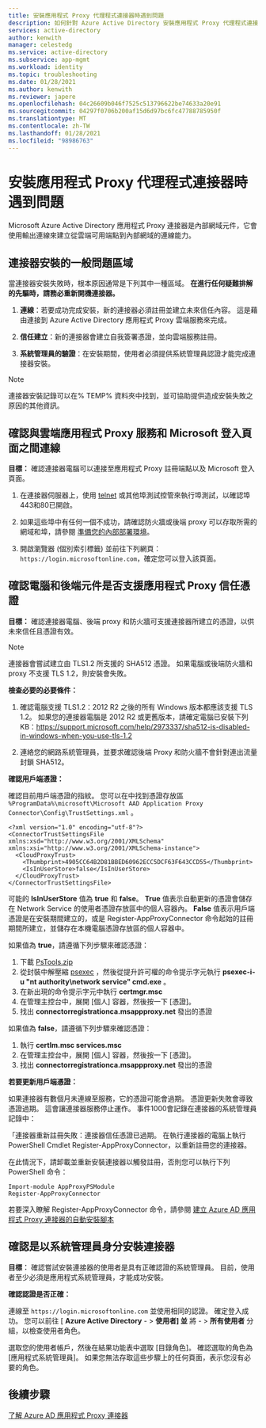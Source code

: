 ```yaml
---
title: 安裝應用程式 Proxy 代理程式連接器時遇到問題
description: 如何針對 Azure Active Directory 安裝應用程式 Proxy 代理程式連接器時，對可能遇到的問題進行疑難排解。
services: active-directory
author: kenwith
manager: celestedg
ms.service: active-directory
ms.subservice: app-mgmt
ms.workload: identity
ms.topic: troubleshooting
ms.date: 01/28/2021
ms.author: kenwith
ms.reviewer: japere
ms.openlocfilehash: 04c26609b046f7525c513796622be74633a20e91
ms.sourcegitcommit: 04297f0706b200af15d6d97bc6fc47788785950f
ms.translationtype: MT
ms.contentlocale: zh-TW
ms.lasthandoff: 01/28/2021
ms.locfileid: "98986763"
---
```

# <a name="problem-installing-the-application-proxy-agent-connector"></a>安裝應用程式 Proxy 代理程式連接器時遇到問題

Microsoft Azure Active Directory 應用程式 Proxy 連接器是內部網域元件，它會使用輸出連線來建立從雲端可用端點到內部網域的連線能力。

## <a name="general-problem-areas-with-connector-installation"></a>連接器安裝的一般問題區域

當連接器安裝失敗時，根本原因通常是下列其中一種區域。 **在進行任何疑難排解的先驅時，請務必重新開機連接器。**

1.  **連線**：若要成功完成安裝，新的連接器必須註冊並建立未來信任內容。 這是藉由連接到 Azure Active Directory 應用程式 Proxy 雲端服務來完成。

2.  **信任建立**：新的連接器會建立自我簽署憑證，並向雲端服務註冊。

3.  **系統管理員的驗證**：在安裝期間，使用者必須提供系統管理員認證才能完成連接器安裝。

> [!NOTE]
> 連接器安裝記錄可以在% TEMP% 資料夾中找到，並可協助提供造成安裝失敗之原因的其他資訊。

## <a name="verify-connectivity-to-the-cloud-application-proxy-service-and-microsoft-login-page"></a>確認與雲端應用程式 Proxy 服務和 Microsoft 登入頁面之間連線

**目標：** 確認連接器電腦可以連接至應用程式 Proxy 註冊端點以及 Microsoft 登入頁面。

1.  在連接器伺服器上，使用 [telnet](/windows-server/administration/windows-commands/telnet) 或其他埠測試控管來執行埠測試，以確認埠443和80已開啟。

2.  如果這些埠中有任何一個不成功，請確認防火牆或後端 proxy 可以存取所需的網域和埠，請參閱 [準備您的內部部署環境](application-proxy-add-on-premises-application.md#prepare-your-on-premises-environment)。

3.  開啟瀏覽器 (個別索引標籤) 並前往下列網頁：`https://login.microsoftonline.com`，確定您可以登入該頁面。

## <a name="verify-machine-and-backend-components-support-for-application-proxy-trust-certificate"></a>確認電腦和後端元件是否支援應用程式 Proxy 信任憑證

**目標：** 確認連接器電腦、後端 proxy 和防火牆可支援連接器所建立的憑證，以供未來信任且憑證有效。

>[!NOTE]
>連接器會嘗試建立由 TLS1.2 所支援的 SHA512 憑證。 如果電腦或後端防火牆和 proxy 不支援 TLS 1.2，則安裝會失敗。
>
>

**檢查必要的必要條件：**

1.  確認電腦支援 TLS1.2：2012 R2 之後的所有 Windows 版本都應該支援 TLS 1.2。 如果您的連接器電腦是 2012 R2 或更舊版本，請確定電腦已安裝下列 KB：<https://support.microsoft.com/help/2973337/sha512-is-disabled-in-windows-when-you-use-tls-1.2>

2.  連絡您的網路系統管理員，並要求確認後端 Proxy 和防火牆不會針對連出流量封鎖 SHA512。

**確認用戶端憑證：**

確認目前用戶端憑證的指紋。 您可以在中找到憑證存放區 `%ProgramData%\microsoft\Microsoft AAD Application Proxy Connector\Config\TrustSettings.xml` 。

```
<?xml version="1.0" encoding="utf-8"?>
<ConnectorTrustSettingsFile xmlns:xsd="http://www.w3.org/2001/XMLSchema" xmlns:xsi="http://www.w3.org/2001/XMLSchema-instance">
  <CloudProxyTrust>
    <Thumbprint>4905CC64B2D81BBED60962ECC5DCF63F643CCD55</Thumbprint>
    <IsInUserStore>false</IsInUserStore>
  </CloudProxyTrust>
</ConnectorTrustSettingsFile>
```

可能的 **IsInUserStore** 值為 **true** 和 **false**。 **True** 值表示自動更新的憑證會儲存在 Network Service 的使用者憑證存放區中的個人容器內。 **False** 值表示用戶端憑證是在安裝期間建立的，或是 Register-AppProxyConnector 命令起始的註冊期間所建立，並儲存在本機電腦憑證存放區的個人容器中。

如果值為 **true**，請遵循下列步驟來確認憑證：
1. 下載 [PsTools.zip](/sysinternals/downloads/pstools)
2. 從封裝中解壓縮 [psexec](/sysinternals/downloads/psexec) ，然後從提升許可權的命令提示字元執行 **psexec-i-u "nt authority\network service" cmd.exe** 。
3. 在新出現的命令提示字元中執行 **certmgr.msc**
4. 在管理主控台中，展開 [個人] 容器，然後按一下 [憑證]。
5. 找出 **connectorregistrationca.msappproxy.net** 發出的憑證

如果值為 **false**，請遵循下列步驟來確認憑證：
1. 執行 **certlm.msc services.msc**
2. 在管理主控台中，展開 [個人] 容器，然後按一下 [憑證]。
3. 找出 **connectorregistrationca.msappproxy.net** 發出的憑證

**若要更新用戶端憑證：**

如果連接器有數個月未連線至服務，它的憑證可能會過期。 憑證更新失敗會導致憑證過期。 這會讓連接器服務停止運作。 事件1000會記錄在連接器的系統管理員記錄中：

「連接器重新註冊失敗：連接器信任憑證已過期。 在執行連接器的電腦上執行 PowerShell Cmdlet Register-AppProxyConnector，以重新註冊您的連接器。

在此情況下，請卸載並重新安裝連接器以觸發註冊，否則您可以執行下列 PowerShell 命令：

```
Import-module AppProxyPSModule
Register-AppProxyConnector
```

若要深入瞭解 Register-AppProxyConnector 命令，請參閱 [建立 Azure AD 應用程式 Proxy 連接器的自動安裝腳本](./application-proxy-register-connector-powershell.md)

## <a name="verify-admin-is-used-to-install-the-connector"></a>確認是以系統管理員身分安裝連接器

**目標︰** 確認嘗試安裝連接器的使用者是具有正確認證的系統管理員。 目前，使用者至少必須是應用程式系統管理員，才能成功安裝。

**確認認證是否正確：**

連線至 `https://login.microsoftonline.com` 並使用相同的認證。 確定登入成功。 您可以前往 [ **Azure Active Directory**  - &gt; **使用者] 並** 將  - &gt; **所有使用者** 分組，以檢查使用者角色。 

選取您的使用者帳戶，然後在結果功能表中選取 [目錄角色]。 確認選取的角色為 [應用程式系統管理員]。 如果您無法存取這些步驟上的任何頁面，表示您沒有必要的角色。

## <a name="next-steps"></a>後續步驟
[了解 Azure AD 應用程式 Proxy 連接器](application-proxy-connectors.md)
